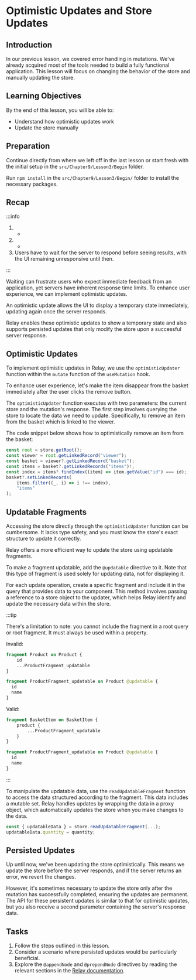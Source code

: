 # Optimistic Updates and Store Updates

## Introduction
In our previous lesson, we covered error handling in mutations. We've already acquired most of the tools needed to build a fully functional application. This lesson will focus on changing the behavior of the store and manually updating the store.

## Learning Objectives
By the end of this lesson, you will be able to:
- Understand how optimistic updates work
- Update the store manually

## Preparation
Continue directly from where we left off in the last lesson or start fresh with the initial setup in the `src/Chapter9/Lesson3/Begin` folder.

Run `npm install` in the `src/Chapter9/Lesson3/Begin/` folder to install the necessary packages.

## Recap

:::info

1. -
1. -
1. Users have to wait for the server to respond before seeing results, with the UI remaining unresponsive until then.

:::

Waiting can frustrate users who expect immediate feedback from an application, yet servers have inherent response time limits.
To enhance user experience, we can implement optimistic updates.

An optimistic update allows the UI to display a temporary state immediately, updating again once the server responds. 

Relay enables these optimistic updates to show a temporary state and also supports persisted updates that only modify the store upon a successful server response.

## Optimistic Updates

To implement optimistic updates in Relay, we use the `optimisticUpdater` function within the `mutate` function of the `useMutation` hook.

To enhance user experience, let's make the item disappear from the basket immediately after the user clicks the remove button.

The `optimisticUpdater` function executes with two parameters: the current store and the mutation's response. The first step involves querying the store to locate the data we need to update. Specifically, to remove an item from the basket which is linked to the viewer.

The code snippet below shows how to optimistically remove an item from the basket:

```ts
const root = store.getRoot();
const viewer = root.getLinkedRecord("viewer");
const basket = viewer?.getLinkedRecord("basket");
const items = basket?.getLinkedRecords("items")!;
const index = items?.findIndex((item) => item.getValue("id") === id);
basket?.setLinkedRecords(
    items.filter((_, i) => i !== index),
    "items"
);
```

## Updatable Fragments

Accessing the store directly through the `optimisticUpdater` function can be cumbersome. 
It lacks type safety, and you must know the store's exact structure to update it correctly.

Relay offers a more efficient way to update the store using updatable fragments.

To make a fragment updatable, add the `@updatable` directive to it. Note that this type of fragment is used solely for updating data, not for displaying it.

For each update operation, create a specific fragment and include it in the query that provides data to your component. 
This method involves passing a reference to a store object to the updater, which helps Relay identify and update the necessary data within the store.

:::tip

There's a limitation to note: you cannot include the fragment in a root query or root fragment. It must always be used within a property.

Invalid: 
```graphql
fragment Product on Product {
    id
    ...ProductFragment_updatable
}

fragment ProductFragment_updatable on Product @updatable {
  id
  name
}
```

Valid:
```graphql
fragment BasketItem on BasketItem {
    product {
        ...ProductFragment_updatable
    }
}

fragment ProductFragment_updatable on Product @updatable {
  id
  name
}
```
:::

To manipulate the updatable data, use the `readUpdatableFragment` function to access the data structured according to the fragment. This data includes a mutable set. Relay handles updates by wrapping the data in a proxy object, which automatically updates the store when you make changes to the data.

```ts
const { updatableData } = store.readUpdatableFragment(...);
updatableData.quantity = quantity;
```

## Persisted Updates
Up until now, we've been updating the store optimistically. This means we update the store before the server responds, and if the server returns an error, we revert the changes.

However, it's sometimes necessary to update the store only after the mutation has successfully completed, ensuring the updates are permanent. The API for these persistent updates is similar to that for optimistic updates, but you also receive a second parameter containing the server's response data.

## Tasks 
1. Follow the steps outlined in this lesson.
2. Consider a scenario where persisted updates would be particularly beneficial.
3. Explore the `@appendNode` and `@prependNode` directives by reading the relevant sections in the [Relay documentation](https://relay.dev/docs/guided-tour/list-data/updating-connections/).